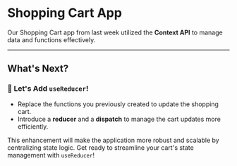 # Shopping Cart App

Our Shopping Cart app from last week utilized the **Context API** to manage data and functions effectively.

---

## What's Next?

### 🚀 Let's Add `useReducer`!

- Replace the functions you previously created to update the shopping cart.
- Introduce a **reducer** and a **dispatch** to manage the cart updates more efficiently.

This enhancement will make the application more robust and scalable by centralizing state logic. Get ready to streamline your cart's state management with `useReducer`!
